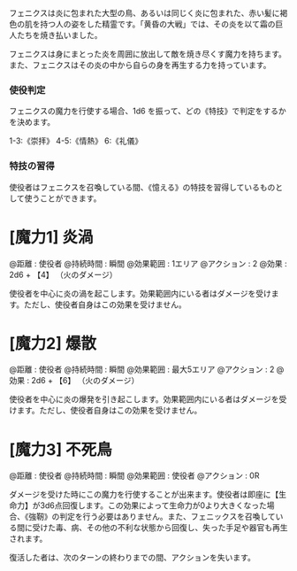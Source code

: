 フェニクスは炎に包まれた大型の鳥、あるいは同じく炎に包まれた、赤い髪に褐色の肌を持つ人の姿をした精霊です。「黄昏の大戦」では、その炎を以て霜の巨人たちを焼き払いました。

フェニクスは身にまとった炎を周囲に放出して敵を焼き尽くす魔力を持ちます。また、フェニクスはその炎の中から自らの身を再生する力を持っています。

### 使役判定

フェニクスの魔力を行使する場合、1d6 を振って、どの《特技》で判定をするかを決めます。

1-3:《崇拝》	4-5:《情熱》	6:《礼儀》

### 特技の習得

使役者はフェニクスを召喚している間、《憶える》の特技を習得しているものとして使うことができます。


# [魔力1] 炎渦

@距離 : 使役者	@持続時間 : 瞬間	@効果範囲 : 1エリア	@アクション : 2	@効果 : 2d6 + 【4】 （火のダメージ）

使役者を中心に炎の渦を起こします。効果範囲内にいる者はダメージを受けます。ただし、使役者自身はこの効果を受けません。

# [魔力2] 爆散

@距離 : 使役者	@持続時間 : 瞬間	@効果範囲 : 最大5エリア	@アクション : 2	@効果 : 2d6 + 【6】 （火のダメージ）

使役者を中心に炎の爆発を引き起こします。効果範囲内にいる者はダメージを受けます。ただし、使役者自身はこの効果を受けません。

# [魔力3] 不死鳥

@距離 : 使役者	@持続時間 : 瞬間	@効果範囲 : 使役者	@アクション : 0R

ダメージを受けた時にこの魔力を行使することが出来ます。使役者は即座に【生命力】が3d6点回復します。この効果によって生命力が0より大きくなった場合、《強靭》の判定を行う必要はありません。また、フェニックスを召喚している間に受けた毒、病、その他の不利な状態から回復し、失った手足や器官も再生されます。

復活した者は、次のターンの終わりまでの間、アクションを失います。

